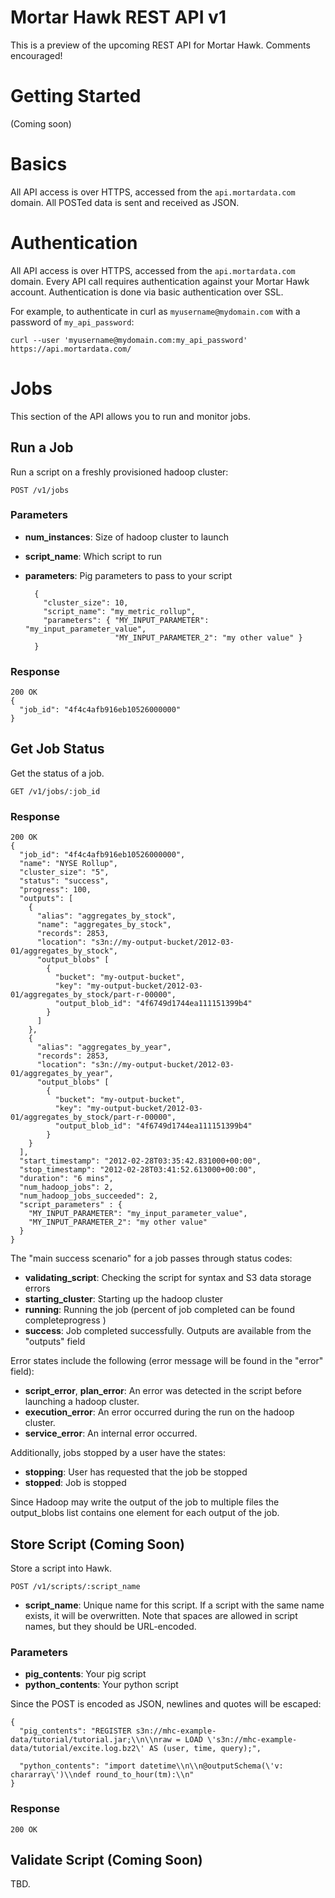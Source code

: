 # Mortar Hawk REST API v1

This is a preview of the upcoming REST API for Mortar Hawk.  Comments encouraged!

# Getting Started

(Coming soon)


# Basics

All API access is over HTTPS, accessed from the `api.mortardata.com` domain.  All POSTed data is sent and received as JSON.

# Authentication

All API access is over HTTPS, accessed from the `api.mortardata.com` domain.  Every API call requires authentication against your Mortar Hawk account.  Authentication is done via basic authentication over SSL.

For example, to authenticate in curl as `myusername@mydomain.com` with a password of `my_api_password`:

	curl --user 'myusername@mydomain.com:my_api_password' https://api.mortardata.com/


# Jobs

This section of the API allows you to run and monitor jobs.

## Run a Job


Run a script on a freshly provisioned hadoop cluster:

	POST /v1/jobs

### Parameters

* **num_instances**: Size of hadoop cluster to launch
* **script_name**: Which script to run
* **parameters**: Pig parameters to pass to your script


		{
		  "cluster_size": 10,
		  "script_name": "my_metric_rollup",
		  "parameters": { "MY_INPUT_PARAMETER": "my_input_parameter_value",
		  				  "MY_INPUT_PARAMETER_2": "my other value" }
		}

### Response

	200 OK
	{
	  "job_id": "4f4c4afb916eb10526000000"
	}


## Get Job Status

Get the status of a job.

	GET /v1/jobs/:job_id

### Response

	200 OK
	{
	  "job_id": "4f4c4afb916eb10526000000",
	  "name": "NYSE Rollup",
	  "cluster_size": "5",
	  "status": "success",
	  "progress": 100,
	  "outputs": [
	    {
	      "alias": "aggregates_by_stock",
	      "name": "aggregates_by_stock",
	      "records": 2853,
	      "location": "s3n://my-output-bucket/2012-03-01/aggregates_by_stock",
	      "output_blobs" [ 
	        {
	          "bucket": "my-output-bucket",
	          "key": "my-output-bucket/2012-03-01/aggregates_by_stock/part-r-00000",
	          "output_blob_id": "4f6749d1744ea111151399b4"
	        }
	      ]
	    },
	    {
	      "alias": "aggregates_by_year",
	      "records": 2853,
	      "location": "s3n://my-output-bucket/2012-03-01/aggregates_by_year",
	      "output_blobs" [ 
	        {
	          "bucket": "my-output-bucket",
	          "key": "my-output-bucket/2012-03-01/aggregates_by_stock/part-r-00000",
	          "output_blob_id": "4f6749d1744ea111151399b4"
	        }
	    }
	  ],
	  "start_timestamp": "2012-02-28T03:35:42.831000+00:00",
	  "stop_timestamp": "2012-02-28T03:41:52.613000+00:00",
	  "duration": "6 mins",
	  "num_hadoop_jobs": 2,
	  "num_hadoop_jobs_succeeded": 2,
	  "script_parameters" : {
	    "MY_INPUT_PARAMETER": "my_input_parameter_value",
	    "MY_INPUT_PARAMETER_2": "my other value"
	  }
	}

The "main success scenario" for a job passes through status codes:

* **validating_script**: Checking the script for syntax and S3 data storage errors
* **starting_cluster**: Starting up the hadoop cluster
* **running**: Running the job (percent of job completed can be found completeprogress )
* **success**: Job completed successfully.  Outputs are available from the "outputs" field

Error states include the following (error message will be found in the "error" field):

* **script_error**, **plan_error**: An error was detected in the script before launching a hadoop cluster.
* **execution_error**: An error occurred during the run on the hadoop cluster.
* **service_error**: An internal error occurred.

Additionally, jobs stopped by a user have the states:

* **stopping**:  User has requested that the job be stopped
* **stopped**: Job is stopped

Since Hadoop may write the output of the job to multiple files the output_blobs list contains one element for each output of the job.  


## Store Script (Coming Soon)

Store a script into Hawk.

	POST /v1/scripts/:script_name


* **script_name**: Unique name for this script.  If a script with the same name exists, it will be overwritten.  Note that spaces are allowed in script names, but they should be URL-encoded.

### Parameters

* **pig_contents**: Your pig script
* **python_contents**: Your python script

Since the POST is encoded as JSON, newlines and quotes will be escaped:
	
	{
	  "pig_contents": "REGISTER s3n://mhc-example-data/tutorial/tutorial.jar;\\n\\nraw = LOAD \'s3n://mhc-example-data/tutorial/excite.log.bz2\' AS (user, time, query);",
	  
	  "python_contents": "import datetime\\n\\n@outputSchema(\'v: chararray\')\\ndef round_to_hour(tm):\\n"
	}

### Response

	200 OK


## Validate Script (Coming Soon)

TBD.